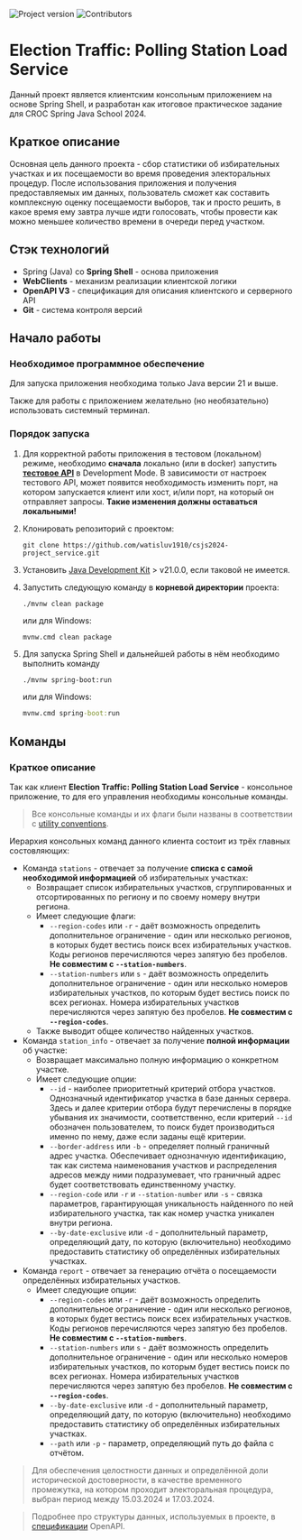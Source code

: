 ![Project version](https://img.shields.io/badge/Project_version-1.0.0-gree)
![Contributors](https://img.shields.io/badge/Contributors-1-blue)

# Election Traffic: Polling Station Load Service

Данный проект является клиентским консольным приложением на основе Spring Shell, 
и разработан как итоговое практическое задание для CROC Spring Java School 2024.

## Краткое описание

Основная цель данного проекта - сбор статистики об избирательных участках и их 
посещаемости во время проведения электоральных процедур. После 
использования приложения и получения предоставляемых им данных,
пользователь сможет как составить комплексную оценку посещаемости выборов,
так и просто решить, в какое время ему завтра лучше идти голосовать,
чтобы провести как можно меньшее количество времени в очереди перед участком.

## Стэк технологий

- Spring (Java) со **Spring Shell** - основа приложения
- **WebClients** - механизм реализации клиентской логики
- **OpenAPI V3** - спецификация для описания клиентского и серверного API
- **Git** - система контроля версий

## Начало работы

### Необходимое программное обеспечение

Для запуска приложения необходима только Java версии 21 и выше.

Также для работы с приложением желательно 
(но необязательно) использовать системный терминал.

### Порядок запуска

1. Для корректной работы приложения в тестовом (локальном) режиме, необходимо
**сначала** локально (или в docker) запустить [**тестовое API**](https://github.com/watisluv1910/csjs2024-project_test-api) в Development Mode. 
В зависимости от настроек тестового API, может появится необходимость изменить порт, на котором запускается 
клиент или хост, и/или порт, на который он отправляет запросы.
**Такие изменения должны оставаться локальными!**

2. Клонировать репозиторий с проектом:
    ```shell
   git clone https://github.com/watisluv1910/csjs2024-project_service.git
    ```

3. Установить [Java Development Kit](https://www.oracle.com/java/technologies/downloads/) > v21.0.0, если таковой не имеется.
4. Запустить следующую команду в **корневой директории** проекта:
    ```shell
    ./mvnw clean package
    ```
   или для Windows:
    ```cmd
    mvnw.cmd clean package
    ```
5. Для запуска Spring Shell и дальнейшей работы в нём необходимо выполнить команду 
   ```shell
   ./mvnw spring-boot:run
   ``` 
   или для Windows:
    ```cmd
    mvnw.cmd spring-boot:run
    ```

## Команды

### Краткое описание

Так как клиент **Election Traffic: Polling Station Load Service** - консольное приложение,
то для его управления необходимы консольные команды.

> Все консольные команды и их флаги были названы в соответствии с [utility conventions](https://pubs.opengroup.org/onlinepubs/9699919799/basedefs/V1_chap12.html).

Иерархия консольных команд данного клиента состоит из трёх главных состовляющих:
- Команда `stations` - отвечает за получение **списка с самой необходимой информацией** об избирательных участках:
  - Возвращает список избирательных участков, сгруппированных и отсортированных по региону и по своему номеру внутри региона.
  - Имеет следующие флаги:
    - `--region-codes` или `-r` - даёт возможность определить дополнительное ограничение - один или несколько регионов, 
    в которых будет вестись поиск всех избирательных участков. Коды регионов перечисляются через запятую без пробелов. **Не совместим с `--station-numbers`**.
    - `--station-numbers` или `s` - даёт возможность определить дополнительное ограничение - один или несколько номеров
    избирательных участков, по которым будет вестись поиск по всех регионах. Номера избирательных участков перечисляются через запятую без пробелов. 
    **Не совместим с `--region-codes`**.
  - Также выводит общее количество найденных участков.
- Команда `station_info` - отвечает за получение **полной информации** об участке:
  - Возвращает максимально полную информацию о конкретном участке.
  - Имеет следующие опции:
    - `--id` - наиболее приоритетный критерий отбора участков. Однозначный идентификатор участка в базе данных сервера. Здесь и далее критерии отбора будут перечислены
    в порядке убывания их значимости, соответственно, если критерий `--id` обозначен пользователем, то
    поиск будет производиться именно по нему, даже если заданы ещё критерии.
    - `--border-address` или `-b` - определяет полный граничный адрес участка. Обеспечивает однозначную идентификацию, так как
    система наименования участков и распределения адресов между ними подразумевает, что граничный адрес будет
    соответствовать единственному участку.
    - `--region-code` или `-r` и `--station-number` или `-s` - связка параметров, гарантирующая уникальность найденного по ней избирательного
    участка, так как номер участка уникален внутри региона.
    - `--by-date-exclusive` или `-d` - дополнительный параметр, определяющий дату, по которую (включительно) необходимо предоставить
    статистику об определённых избирательных участках.
- Команда `report` - отвечает за генерацию отчёта о посещаемости определённых избирательных участков.
  - Имеет следующие опции:
    - `--region-codes` или `-r` - даёт возможность определить дополнительное ограничение - один или несколько регионов,
      в которых будет вестись поиск всех избирательных участков. Коды регионов перечисляются через запятую без пробелов. **Не совместим с `--station-numbers`**.
    - `--station-numbers` или `s` - даёт возможность определить дополнительное ограничение - один или несколько номеров
      избирательных участков, по которым будет вестись поиск по всех регионах. Номера избирательных участков перечисляются через запятую без пробелов.
      **Не совместим с `--region-codes`**.
    - `--by-date-exclusive` или `-d` - дополнительный параметр, определяющий дату, по которую (включительно) необходимо предоставить
      статистику об определённых избирательных участках.
    - `--path` или `-p` - параметр, определяющий путь до файла с отчётом.

> Для обеспечения целостности данных и определённой доли исторической достоверности, в качестве временного промежутка, на котором проходит
> электоральная процедура, выбран период между 15.03.2024 и 17.03.2024.

> Подробнее про структуры данных, используемых в проекте, в [спецификации](src/main/resources/api/reference/openapi.yml) OpenAPI.
